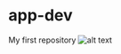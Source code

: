 # app-dev
My first repository
![alt text](https://www.google.com/url?sa=i&url=https%3A%2F%2Fwww.imdb.com%2Ftitle%2Ftt0120338%2F&psig=AOvVaw325uWx2Qdh2jFd4DtBRWC0&ust=1701243138497000&source=images&cd=vfe&opi=89978449&ved=0CBIQjRxqFwoTCICSidmW5oIDFQAAAAAdAAAAABAI)
